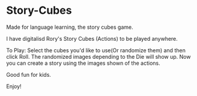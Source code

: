 # Story-Cubes
Made for language learning, the story cubes game. 


I have digitalisd Rory's Story Cubes (Actions) to be played anywhere. 

To Play: Select the cubes you'd like to use(Or randomize them) and then click Roll. 
The randomized images depending to the Die will show up.
Now you can create a story using the images shown of the actions. 

Good fun for kids.

Enjoy!

